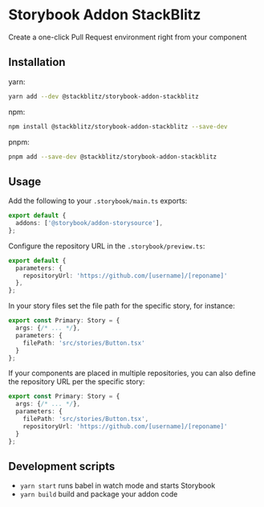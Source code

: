 # Storybook Addon StackBlitz
Create a one-click Pull Request environment right from your component

## Installation

yarn:
```bash
yarn add --dev @stackblitz/storybook-addon-stackblitz
```

npm:
```bash
npm install @stackblitz/storybook-addon-stackblitz --save-dev
```

pnpm:
```bash
pnpm add --save-dev @stackblitz/storybook-addon-stackblitz
```

## Usage

Add the following to your `.storybook/main.ts` exports:

```typescript
export default {
  addons: ['@storybook/addon-storysource'],
};
```

Configure the repository URL in the `.storybook/preview.ts`:
```typescript
export default {
  parameters: {
    repositoryUrl: 'https://github.com/[username]/[reponame]'
  },
};
```

In your story files set the file path for the specific story, for instance:
```typescript
export const Primary: Story = {
  args: {/* ... */},
  parameters: {
    filePath: 'src/stories/Button.tsx'
  }
};
```

If your components are placed in multiple repositories, you can also define the repository URL per the specific story:
```typescript
export const Primary: Story = {
  args: {/* ... */},
  parameters: {
    filePath: 'src/stories/Button.tsx',
    repositoryUrl: 'https://github.com/[username]/[reponame]'
  }
};
```


## Development scripts

- `yarn start` runs babel in watch mode and starts Storybook
- `yarn build` build and package your addon code
